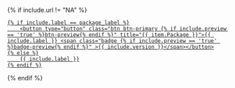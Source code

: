{% if include.url != "NA" %}
<a href="{{ include.url }}" target="_blank" class="text-nowrap">

    {% if include.label == package_label %}
        <button type="button" class="btn btn-primary {% if include.preview == 'true' %}btn-preview{% endif %}" title="{{ item.Package }}">{{ include.label }} <span class="badge {% if include.preview == 'true' %}badge-preview{% endif %}" >{{ include.version }}</span></button>
    {% else %}
        {{ include.label }}
    {% endif %}

</a>
{% endif %}